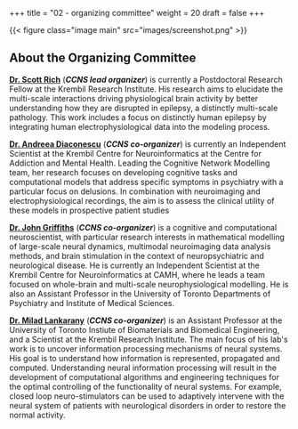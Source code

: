 +++
title = "02 - organizing committee"
weight = 20
draft = false
+++

{{< figure class="image main" src="images/screenshot.png" >}}

## About the Organizing Committee

[**Dr. Scott Rich**](http://scottrich.strikingly.com/) (***CCNS lead organizer***) is currently a Postdoctoral Research Fellow at the Krembil Research Institute.
His research aims to elucidate the multi-scale interactions driving physiological brain activity by better understanding how they are disrupted in epilepsy, a distinctly multi-scale pathology. This work includes a focus on distinctly human epilepsy by integrating human electrophysiological data into the modeling process.

[**Dr. Andreea Diaconescu**](cognemo.com) (***CCNS co-organizer***) is currently an Independent Scientist at the Krembil Centre for Neuroinformatics at the Centre for Addiction and Mental Health. Leading the Cognitive Network Modelling team, her research focuses on developing cognitive tasks and computational models that address specific symptoms in psychiatry with a particular focus on delusions. In combination with neuroimaging and electrophysiological recordings, the aim is to assess the clinical utility of these models in prospective patient studies

[**Dr. John Griffiths**](grifflab.com) (***CCNS co-organizer***) is a cognitive and computational neuroscientist, with particular research interests in mathematical modelling of large-scale neural dynamics, multimodal neuroimaging data analysis methods, and brain stimulation in the context of neuropsychiatric and neurological disease. He is currently an Independent Scientist at the Krembil Centre for Neuroinformatics at CAMH, where he leads a team focused on whole-brain and multi-scale neurophysiological modelling. He is also an Assistant Professor in the University of Toronto Departments of Psychiatry and Institute of Medical Sciences.  

[**Dr. Milad Lankarany**](https://sites.google.com/view/lnsbsp/home) (***CCNS co-organizer***) is an Assistant Professor at the University of Toronto Instiute of Biomaterials and Biomedical Engineering, and a Scientist at the Krembil Research Institute. The main focus of his lab's work is to uncover information processing mechanisms of neural systems. His goal is to understand how information is represented, propagated and computed. Understanding neural information processing will result in the development of computational algorithms and engineering techniques for the optimal controlling of the functionality of neural systems. For example, closed loop neuro-stimulators can be used to adaptively intervene with the neural system of patients with neurological disorders in order to restore the normal activity.

